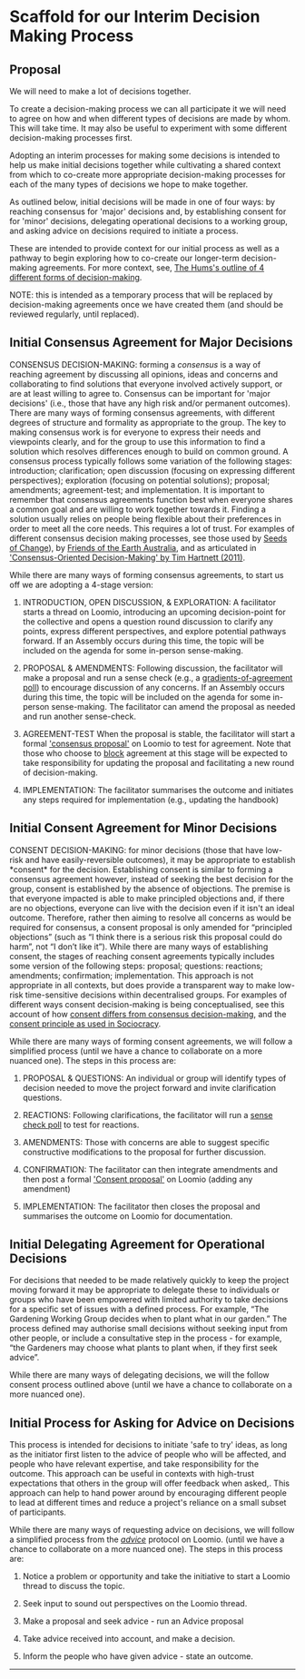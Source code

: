 # Scaffold for our Interim Decision Making Process 


## Proposal

We will need to make a lot of decisions together.

To create a decision-making process we can all participate it we will need to agree on how and when different types of decisions are made by whom. This will take time. It may also be useful to experiment with some different decision-making processes first.

Adopting an interim processes for making some decisions is intended to help us make initial decisions together while cultivating a shared context from which to co-create more appropriate decision-making processes for each of the many types of decisions we hope to make together.

As outlined below, initial decisions will be made in one of four ways: by reaching consensus for 'major' decisions and, by establishing consent for for 'minor' decisions, delegating operational decisions to a working group, and asking advice on decisions required to initiate a process.

These are intended to provide context for our initial process as well as a pathway to begin exploring how to co-create our longer-term decision-making agreements. For more context, see, [The Hums's outline of 4 different forms of decision-making](https://www.thehum.org/post/decision-making-methods-for-decentralised-teams).

NOTE: this is intended as a temporary process that will be replaced by decision-making agreements once we have created them (and should be reviewed regularly, until replaced).

## Initial Consensus Agreement for Major Decisions

CONSENSUS DECISION-MAKING: forming a _consensus_ is a way of reaching agreement by discussing all opinions, ideas and concerns and collaborating to find solutions that everyone involved actively support, or are at least willing to agree to. Consensus can be important for 'major decisions' (i.e., those that have any high risk and/or permanent outcomes). There are many ways of forming consensus agreements, with different degrees of structure and formality as appropriate to the group. The key to making consensus work is for everyone to express their needs and viewpoints clearly, and for the group to use this information to find a solution which resolves differences enough to build on common ground. A consensus process typically follows some variation of the following stages: introduction; clarification; open discussion (focusing on expressing different perspectives); exploration (focusing on potential solutions); proposal; amendments; agreement-test; and implementation. It is important to remember that consensus agreements function best when everyone shares a common goal and are willing to work together towards it. Finding a solution usually relies on people being flexible about their preferences in order to meet all the core needs. This requires a lot of trust. For examples of different consensus decision making processes, see those used by [Seeds of Change](https://www.seedsforchange.org.uk/consensus#flowchart)), by [Friends of the Earth Australia](https://www.foe.org.au/consensus_decision_making), and as articulated in ['Consensus-Oriented Decision-Making' by Tim Hartnett (2011)](https://www.consensusdecisionmaking.org/).

While there are many ways of forming consensus agreements, to start us off we are adopting a 4-stage version:

1.  INTRODUCTION, OPEN DISCUSSION, & EXPLORATION: A facilitator starts a thread on Loomio, introducing an upcoming decision-point for the collective and opens a question round discussion to clarify any points, express different perspectives, and explore potential pathways forward. If an Assembly occurs during this time, the topic will be included on the agenda for some in-person sense-making.
    
2.  PROPOSAL & AMENDMENTS: Following discussion, the facilitator will make a proposal and run a sense check (e.g., a [gradients-of-agreement poll](https://help.loomio.com/en/user_manual/polls/proposals/index.html#gradients-of-agreement)) to encourage discussion of any concerns. If an Assembly occurs during this time, the topic will be included on the agenda for some in-person sense-making. The facilitator can amend the proposal as needed and run another sense-check.
    
3.  AGREEMENT-TEST When the proposal is stable, the facilitator will start a formal ['consensus proposal'](https://help.loomio.com/en/user_manual/polls/proposals/index.html#consensus-proposal) on Loomio to test for agreement. Note that those who choose to [block](https://www.seedsforchange.org.uk/consensus#block) agreement at this stage will be expected to take responsibility for updating the proposal and facilitating a new round of decision-making.
    
4.  IMPLEMENTATION: The facilitator summarises the outcome and initiates any steps required for implementation (e.g., updating the handbook)
    

## Initial Consent Agreement for Minor Decisions

CONSENT DECISION-MAKING: for minor decisions (those that have low-risk and have easily-reversible outcomes), it may be appropriate to establish \*consent\* for the decision. Establishing consent is similar to forming a consensus agreement however, instead of seeking the best decision for the group, consent is established by the absence of objections. The premise is that everyone impacted is able to make principled objections and, if there are no objections, everyone can live with the decision even if it isn't an ideal outcome. Therefore, rather then aiming to resolve all concerns as would be required for consensus, a consent proposal is only amended for “principled objections” (such as “I think there is a serious risk this proposal could do harm”, not “I don’t like it”). While there are many ways of establishing consent, the stages of reaching consent agreements typically includes some version of the following steps: proposal; questions: reactions; amendments; confirmation; implementation. This approach is not appropriate in all contexts, but does provide a transparent way to make low-risk time-sensitive decisions within decentralised groups. For examples of different ways consent decision-making is being conceptualised, see this account of how [consent differs from consensus decision-making](https://circleforward.us/what-is-the-difference-between-consent-and-consensus/), and the [consent principle as used in Sociocracy](https://www.sociocracyforall.org/consent-decision-making/).

While there are many ways of forming consent agreements, we will follow a simplified process (until we have a chance to collaborate on a more nuanced one). The steps in this process are:

1.  PROPOSAL & QUESTIONS: An individual or group will identify types of decision needed to move the project forward and invite clarification questions.
    
2.  REACTIONS: Following clarifications, the facilitator will run a [sense check poll](https://help.loomio.com/en/user_manual/polls/proposals/index.html#sense-check) to test for reactions.
    
3.  AMENDMENTS: Those with concerns are able to suggest specific constructive modifications to the proposal for further discussion.
    
4.  CONFIRMATION: The facilitator can then integrate amendments and then post a formal ['Consent proposal'](https://help.loomio.com/en/user_manual/polls/proposals/index.html#consent-proposal) on Loomio (adding any amendment)
    
5.  IMPLEMENTATION: The facilitator then closes the proposal and summarises the outcome on Loomio for documentation.
    

## Initial Delegating Agreement for Operational Decisions

For decisions that needed to be made relatively quickly to keep the project moving forward it may be appropriate to delegate these to individuals or groups who have been empowered with limited authority to take decisions for a specific set of issues with a defined process. For example, “The Gardening Working Group decides when to plant what in our garden.” The process defined may authorise small decisions without seeking input from other people, or include a consultative step in the process - for example, “the Gardeners may choose what plants to plant when, if they first seek advice”.

While there are many ways of delegating decisions, we will the follow consent process outlined above (until we have a chance to collaborate on a more nuanced one).

## Initial Process for Asking for Advice on Decisions

This process is intended for decisions to initiate 'safe to try' ideas, as long as the initiator first listen to the advice of people who will be affected, and people who have relevant expertise, and take responsibility for the outcome. This approach can be useful in contexts with high-trust expectations that others in the group will offer feedback when asked,. This approach can help to hand power around by encouraging different people to lead at different times and reduce a project's reliance on a small subset of participants.

While there are many ways of requesting advice on decisions, we will follow a simplified process from the [_advice_](https://help.loomio.com/en/user_manual/polls/proposals/index.html#advice-proposal) protocol on Loomio. (until we have a chance to collaborate on a more nuanced one). The steps in this process are:

1.  Notice a problem or opportunity and take the initiative to start a Loomio thread to discuss the topic.
    
2.  Seek input to sound out perspectives on the Loomio thread.
    
3.  Make a proposal and seek advice - run an Advice proposal
    
4.  Take advice received into account, and make a decision.
    
5.  Inform the people who have given advice - state an outcome.
    
--- 
